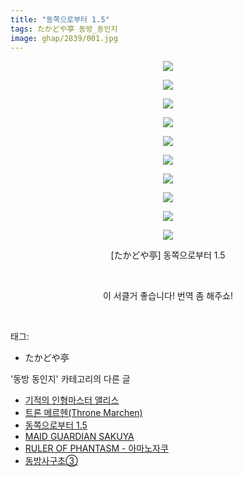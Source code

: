 ```yaml
---
title: "동쪽으로부터 1.5"
tags: たかどや亭 동방_동인지
image: ghap/2839/001.jpg
---
```

<div class="article">
<p style="text-align: center; clear: none; float: none;"><img src="{{ site.nasurl }}/ghap/2839/001.jpg"/></p>
<p style="text-align: center; clear: none; float: none;"><img src="{{ site.nasurl }}/ghap/2839/002.jpg"/></p>
<p style="text-align: center; clear: none; float: none;"><img src="{{ site.nasurl }}/ghap/2839/003.jpg"/></p>
<p style="text-align: center; clear: none; float: none;"><img src="{{ site.nasurl }}/ghap/2839/004.jpg"/></p>
<p style="text-align: center; clear: none; float: none;"><img src="{{ site.nasurl }}/ghap/2839/005.jpg"/></p>
<p style="text-align: center; clear: none; float: none;"><img src="{{ site.nasurl }}/ghap/2839/006.jpg"/></p>
<p style="text-align: center; clear: none; float: none;"><img src="{{ site.nasurl }}/ghap/2839/007.jpg"/></p>
<p style="text-align: center; clear: none; float: none;"><img src="{{ site.nasurl }}/ghap/2839/008.jpg"/></p>
<p style="text-align: center; clear: none; float: none;"><img src="{{ site.nasurl }}/ghap/2839/009.jpg"/></p>
<p style="text-align: center; clear: none; float: none;"><img src="{{ site.nasurl }}/ghap/2839/010.jpg"/></p>
<p style="text-align: center; clear: none; float: none;">[たかどや亭] 동쪽으로부터 1.5</p>
<p style="text-align: center; clear: none; float: none;"><br/></p>
<p style="text-align: center; clear: none; float: none;">이 서클거 좋습니다! 번역 좀 해주쇼!</p>
<p><br/></p>
</div><div class="tagTrail">
<p>태그: </p>
<ul>
<li>たかどや亭</li>
</ul>
</div><div class="another">
<p>'동방 동인지' 카테고리의 다른 글</p>
<ul>
<li><a href="/2016-12-05-ghap_2841">기적의 인형마스터 앨리스</a></li>
<li><a href="/2016-12-05-ghap_2840">트론 메르헨(Throne Marchen)</a></li>
<li><a href="/2016-12-05-ghap_2839">동쪽으로부터 1.5</a></li>
<li><a href="/2016-12-05-ghap_2838">MAID GUARDIAN SAKUYA</a></li>
<li><a href="/2016-12-05-ghap_2837">RULER OF PHANTASM - 아마노자쿠</a></li>
<li><a href="/2016-12-05-ghap_2836">동방사구초③</a></li>
</ul>
</div><div class="cb_module cb_fluid">
<div class="cb_wrt cb_profile">
</div><!-- commentList close -->
</div>